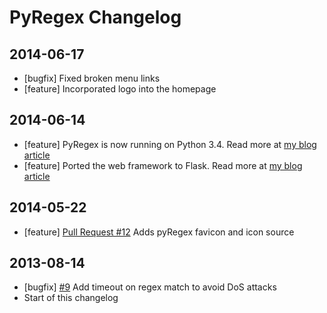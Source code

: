# PyRegex Changelog

## 2014-06-17

* [bugfix] Fixed broken menu links
* [feature] Incorporated logo into the homepage

## 2014-06-14

* [feature] PyRegex is now running on Python 3.4. Read more at [my blog article](http://rscarvalho.github.io/blog/2014/06/14/pyregex-has-been-updated/)
* [feature] Ported the web framework to Flask. Read more at [my blog article](http://rscarvalho.github.io/blog/2014/06/14/pyregex-has-been-updated/)

## 2014-05-22

* [feature] [Pull Request #12](https://github.com/rscarvalho/pyregex/pull/12) Adds pyRegex favicon and icon source

## 2013-08-14

* [bugfix] [#9](https://github.com/rscarvalho/pyregex/issues/9) Add timeout on regex match to avoid DoS attacks
* Start of this changelog


